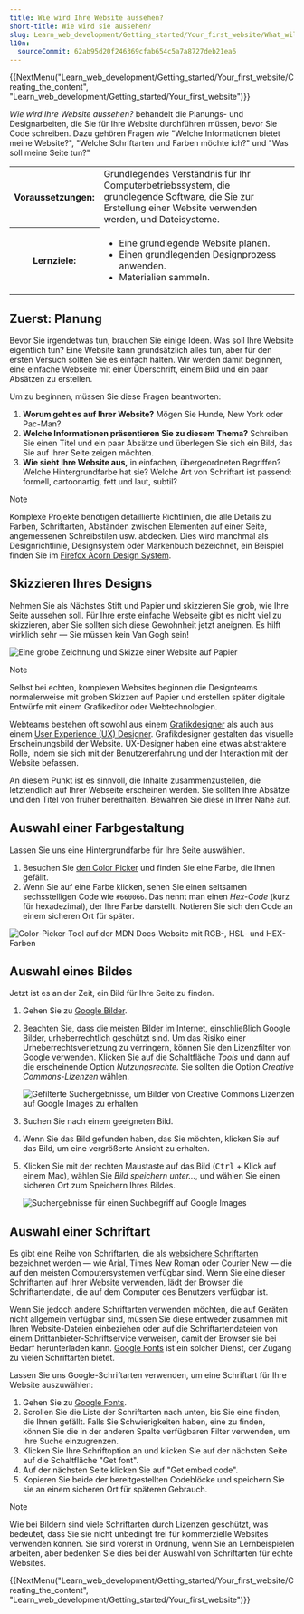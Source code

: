 ```yaml
---
title: Wie wird Ihre Website aussehen?
short-title: Wie wird sie aussehen?
slug: Learn_web_development/Getting_started/Your_first_website/What_will_your_website_look_like
l10n:
  sourceCommit: 62ab95d20f246369cfab654c5a7a8727deb21ea6
---
```


{{NextMenu("Learn_web_development/Getting_started/Your_first_website/Creating_the_content", "Learn_web_development/Getting_started/Your_first_website")}}

_Wie wird Ihre Website aussehen?_ behandelt die Planungs- und Designarbeiten, die Sie für Ihre Website durchführen müssen, bevor Sie Code schreiben. Dazu gehören Fragen wie "Welche Informationen bietet meine Website?", "Welche Schriftarten und Farben möchte ich?" und "Was soll meine Seite tun?"

<table>
  <tbody>
    <tr>
      <th scope="row">Voraussetzungen:</th>
      <td>
        Grundlegendes Verständnis für Ihr Computerbetriebssystem, die grundlegende Software, die Sie zur Erstellung einer Website verwenden werden, und Dateisysteme.
      </td>
    </tr>
    <tr>
      <th scope="row">Lernziele:</th>
      <td>
        <ul>
          <li>Eine grundlegende Website planen.</li>
          <li>Einen grundlegenden Designprozess anwenden.</li>
          <li>Materialien sammeln.</li>
        </ul>
      </td>
    </tr>
  </tbody>
</table>

## Zuerst: Planung

Bevor Sie irgendetwas tun, brauchen Sie einige Ideen. Was soll Ihre Website eigentlich tun? Eine Website kann grundsätzlich alles tun, aber für den ersten Versuch sollten Sie es einfach halten. Wir werden damit beginnen, eine einfache Webseite mit einer Überschrift, einem Bild und ein paar Absätzen zu erstellen.

Um zu beginnen, müssen Sie diese Fragen beantworten:

1. **Worum geht es auf Ihrer Website?** Mögen Sie Hunde, New York oder Pac-Man?
2. **Welche Informationen präsentieren Sie zu diesem Thema?** Schreiben Sie einen Titel und ein paar Absätze und überlegen Sie sich ein Bild, das Sie auf Ihrer Seite zeigen möchten.
3. **Wie sieht Ihre Website aus,** in einfachen, übergeordneten Begriffen? Welche Hintergrundfarbe hat sie? Welche Art von Schriftart ist passend: formell, cartoonartig, fett und laut, subtil?

> [!NOTE]
> Komplexe Projekte benötigen detaillierte Richtlinien, die alle Details zu Farben, Schriftarten, Abständen zwischen Elementen auf einer Seite, angemessenen Schreibstilen usw. abdecken. Dies wird manchmal als Designrichtlinie, Designsystem oder Markenbuch bezeichnet, ein Beispiel finden Sie im [Firefox Acorn Design System](https://acorn.firefox.com/latest).

## Skizzieren Ihres Designs

Nehmen Sie als Nächstes Stift und Papier und skizzieren Sie grob, wie Ihre Seite aussehen soll. Für Ihre erste einfache Webseite gibt es nicht viel zu skizzieren, aber Sie sollten sich diese Gewohnheit jetzt aneignen. Es hilft wirklich sehr — Sie müssen kein Van Gogh sein!

![Eine grobe Zeichnung und Skizze einer Website auf Papier](website-drawing-scan.png)

> [!NOTE]
> Selbst bei echten, komplexen Websites beginnen die Designteams normalerweise mit groben Skizzen auf Papier und erstellen später digitale Entwürfe mit einem Grafikeditor oder Webtechnologien.
>
> Webteams bestehen oft sowohl aus einem [Grafikdesigner](/de/docs/Learn_web_development/Getting_started/Soft_skills/Workflows_and_processes#graphic_designer) als auch aus einem [User Experience (UX) Designer](/docs/Learn_web_development/Getting_started/Soft_skills/Workflows_and_processes#user_experience_ux_designer). Grafikdesigner gestalten das visuelle Erscheinungsbild der Website. UX-Designer haben eine etwas abstraktere Rolle, indem sie sich mit der Benutzererfahrung und der Interaktion mit der Website befassen.

An diesem Punkt ist es sinnvoll, die Inhalte zusammenzustellen, die letztendlich auf Ihrer Webseite erscheinen werden. Sie sollten Ihre Absätze und den Titel von früher bereithalten. Bewahren Sie diese in Ihrer Nähe auf.

## Auswahl einer Farbgestaltung

Lassen Sie uns eine Hintergrundfarbe für Ihre Seite auswählen.

1. Besuchen Sie [den Color Picker](/de/docs/Web/CSS/CSS_colors/Color_picker_tool) und finden Sie eine Farbe, die Ihnen gefällt.
2. Wenn Sie auf eine Farbe klicken, sehen Sie einen seltsamen sechsstelligen Code wie `#660066`. Das nennt man einen _Hex-Code_ (kurz für hexadezimal), der Ihre Farbe darstellt. Notieren Sie sich den Code an einem sicheren Ort für später.

![Color-Picker-Tool auf der MDN Docs-Website mit RGB-, HSL- und HEX-Farben ](color-picker.png)

## Auswahl eines Bildes

Jetzt ist es an der Zeit, ein Bild für Ihre Seite zu finden.

1. Gehen Sie zu [Google Bilder](https://www.google.com/imghp).
2. Beachten Sie, dass die meisten Bilder im Internet, einschließlich Google Bilder, urheberrechtlich geschützt sind. Um das Risiko einer Urheberrechtsverletzung zu verringern, können Sie den Lizenzfilter von Google verwenden. Klicken Sie auf die Schaltfläche _Tools_ und dann auf die erscheinende Option _Nutzungsrechte_. Sie sollten die Option _Creative Commons-Lizenzen_ wählen.

   ![Gefilterte Suchergebnisse, um Bilder von Creative Commons Lizenzen auf Google Images zu erhalten](updated-google-images-licensing.png)

3. Suchen Sie nach einem geeigneten Bild.
4. Wenn Sie das Bild gefunden haben, das Sie möchten, klicken Sie auf das Bild, um eine vergrößerte Ansicht zu erhalten.
5. Klicken Sie mit der rechten Maustaste auf das Bild (<kbd>Ctrl</kbd> + Klick auf einem Mac), wählen Sie _Bild speichern unter…_, und wählen Sie einen sicheren Ort zum Speichern Ihres Bildes.

   ![Suchergebnisse für einen Suchbegriff auf Google Images](updated-google-images.png)

## Auswahl einer Schriftart

Es gibt eine Reihe von Schriftarten, die als [websichere Schriftarten](/de/docs/Learn_web_development/Core/Text_styling/Fundamentals#web_safe_fonts) bezeichnet werden — wie Arial, Times New Roman oder Courier New — die auf den meisten Computersystemen verfügbar sind. Wenn Sie eine dieser Schriftarten auf Ihrer Website verwenden, lädt der Browser die Schriftartendatei, die auf dem Computer des Benutzers verfügbar ist.

Wenn Sie jedoch andere Schriftarten verwenden möchten, die auf Geräten nicht allgemein verfügbar sind, müssen Sie diese entweder zusammen mit Ihren Website-Dateien einbeziehen oder auf die Schriftartendateien von einem Drittanbieter-Schriftservice verweisen, damit der Browser sie bei Bedarf herunterladen kann. [Google Fonts](https://fonts.google.com/) ist ein solcher Dienst, der Zugang zu vielen Schriftarten bietet.

Lassen Sie uns Google-Schriftarten verwenden, um eine Schriftart für Ihre Website auszuwählen:

1. Gehen Sie zu [Google Fonts](https://fonts.google.com/).
2. Scrollen Sie die Liste der Schriftarten nach unten, bis Sie eine finden, die Ihnen gefällt. Falls Sie Schwierigkeiten haben, eine zu finden, können Sie die in der anderen Spalte verfügbaren Filter verwenden, um Ihre Suche einzugrenzen.
3. Klicken Sie Ihre Schriftoption an und klicken Sie auf der nächsten Seite auf die Schaltfläche "Get font".
4. Auf der nächsten Seite klicken Sie auf "Get embed code".
5. Kopieren Sie beide der bereitgestellten Codeblöcke und speichern Sie sie an einem sicheren Ort für späteren Gebrauch.

> [!NOTE]
> Wie bei Bildern sind viele Schriftarten durch Lizenzen geschützt, was bedeutet, dass Sie sie nicht unbedingt frei für kommerzielle Websites verwenden können. Sie sind vorerst in Ordnung, wenn Sie an Lernbeispielen arbeiten, aber bedenken Sie dies bei der Auswahl von Schriftarten für echte Websites.

{{NextMenu("Learn_web_development/Getting_started/Your_first_website/Creating_the_content", "Learn_web_development/Getting_started/Your_first_website")}}
